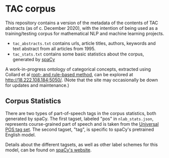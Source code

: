 # TAC corpus

This repository contains a version of the metadata of the contents of TAC abstracts (as of c. December 2020), with the intention of being used as a training/testing corpus for mathematical NLP and machine learning projects. 

- `tac_abstracts.txt` contains urls, article titles, authors, keywords and text abstract from all articles from 1995.
- `tac_stats.txt` contains some basic statistics about the corpus, generated by
  [spaCy](https://spacy.io)

A work-in-progress ontology of categorical concepts, extracted using Collard et al [root- and rule-based method](https://tsapps.nist.gov/publication/get_pdf.cfm?pub_id=919688), can be explored at  http://18.222.108.184:5050/. 
(Note that the site may occasionally be down for updates and maintenance.)

## Corpus Statistics

There are two types of part-of-speech tags in the corpus statistics, both
generated by spaCy. The first tagset, labeled "pos" in `nlab_stats.json`,
represents course-grained part of speech and is taken from the 
[Universal POS tag set](https://universaldependencies.org/docs/u/pos/). The
second tagset, "tag", is specific to spaCy's pretrained English model. 

Details about the different tagsets, as well as other label schemes for this
model, can be found on [spaCy's website](https://spacy.io/models/en).
